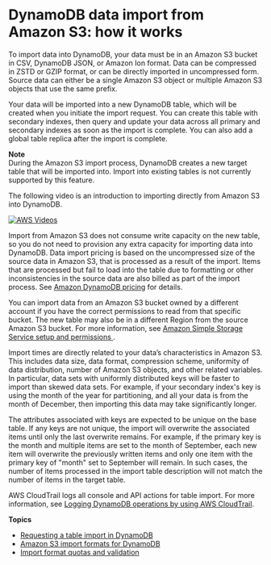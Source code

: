 # DynamoDB data import from Amazon S3: how it works<a name="S3DataImport.HowItWorks"></a>

To import data into DynamoDB, your data must be in an Amazon S3 bucket in CSV, DynamoDB JSON, or Amazon Ion format\. Data can be compressed in ZSTD or GZIP format, or can be directly imported in uncompressed form\. Source data can either be a single Amazon S3 object or multiple Amazon S3 objects that use the same prefix\.

Your data will be imported into a new DynamoDB table, which will be created when you initiate the import request\. You can create this table with secondary indexes, then query and update your data across all primary and secondary indexes as soon as the import is complete\. You can also add a global table replica after the import is complete\. 

**Note**  
During the Amazon S3 import process, DynamoDB creates a new target table that will be imported into\. Import into existing tables is not currently supported by this feature\.

The following video is an introduction to importing directly from Amazon S3 into DynamoDB\.

[![AWS Videos](http://img.youtube.com/vi/https://www.youtube.com/embed/fqq0CMOnOaI/0.jpg)](http://www.youtube.com/watch?v=https://www.youtube.com/embed/fqq0CMOnOaI)

Import from Amazon S3 does not consume write capacity on the new table, so you do not need to provision any extra capacity for importing data into DynamoDB\. Data import pricing is based on the uncompressed size of the source data in Amazon S3, that is processed as a result of the import\. Items that are processed but fail to load into the table due to formatting or other inconsistencies in the source data are also billed as part of the import process\. See [ Amazon DynamoDB pricing](https://aws.amazon.com/dynamodb/pricing) for details\.

You can import data from an Amazon S3 bucket owned by a different account if you have the correct permissions to read from that specific bucket\. The new table may also be in a different Region from the source Amazon S3 bucket\. For more information, see [Amazon Simple Storage Service setup and permissions ](https://docs.aws.amazon.com/AmazonS3/latest/userguide/example-walkthroughs-managing-access.html)\.

Import times are directly related to your data’s characteristics in Amazon S3\. This includes data size, data format, compression scheme, uniformity of data distribution, number of Amazon S3 objects, and other related variables\. In particular, data sets with uniformly distributed keys will be faster to import than skewed data sets\. For example, if your secondary index's key is using the month of the year for partitioning, and all your data is from the month of December, then importing this data may take significantly longer\. 

The attributes associated with keys are expected to be unique on the base table\. If any keys are not unique, the import will overwrite the associated items until only the last overwrite remains\. For example, if the primary key is the month and multiple items are set to the month of September, each new item will overwrite the previously written items and only one item with the primary key of "month" set to September will remain\. In such cases, the number of items processed in the import table description will not match the number of items in the target table\. 

AWS CloudTrail logs all console and API actions for table import\. For more information, see [Logging DynamoDB operations by using AWS CloudTrail](logging-using-cloudtrail.md)\.

**Topics**
+ [Requesting a table import in DynamoDB](S3DataImport.Requesting.md)
+ [Amazon S3 import formats for DynamoDB](S3DataImport.Format.md)
+ [Import format quotas and validation](S3DataImport.Validation.md)